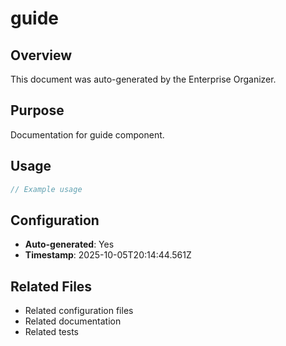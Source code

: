 # guide

## Overview
This document was auto-generated by the Enterprise Organizer.

## Purpose
Documentation for guide component.

## Usage
```typescript
// Example usage
```

## Configuration
- **Auto-generated**: Yes
- **Timestamp**: 2025-10-05T20:14:44.561Z

## Related Files
- Related configuration files
- Related documentation
- Related tests
